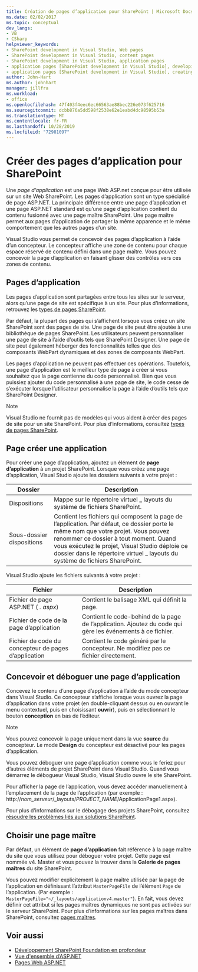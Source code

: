 ```yaml
---
title: Création de pages d’application pour SharePoint | Microsoft Docs
ms.date: 02/02/2017
ms.topic: conceptual
dev_langs:
- VB
- CSharp
helpviewer_keywords:
- SharePoint development in Visual Studio, Web pages
- SharePoint development in Visual Studio, content pages
- SharePoint development in Visual Studio, application pages
- application pages [SharePoint development in Visual Studio], developing
- application pages [SharePoint development in Visual Studio], creating
author: John-Hart
ms.author: johnhart
manager: jillfra
ms.workload:
- office
ms.openlocfilehash: 47f403f4eec6ec66563ae88bec226e073f625716
ms.sourcegitcommit: dcbb876a5dd598f2538e62e1eabd4dc98595b53a
ms.translationtype: MT
ms.contentlocale: fr-FR
ms.lasthandoff: 10/28/2019
ms.locfileid: "72981097"
---
```

# <a name="create-application-pages-for-sharepoint"></a>Créer des pages d’application pour SharePoint
  Une *page d’application* est une page Web ASP.net conçue pour être utilisée sur un site Web SharePoint. Les pages d’application sont un type spécialisé de page ASP.NET. La principale différence entre une page d’application et une page ASP.NET standard est qu’une page d’application contient du contenu fusionné avec une page maître SharePoint. Une page maître permet aux pages d’application de partager la même apparence et le même comportement que les autres pages d’un site.

 Visual Studio vous permet de concevoir des pages d’application à l’aide d’un concepteur. Le concepteur affiche une zone de contenu pour chaque espace réservé de contenu défini dans une page maître. Vous pouvez concevoir la page d’application en faisant glisser des contrôles vers ces zones de contenu.

## <a name="application-pages"></a>Pages d’application
 Les pages d’application sont partagées entre tous les sites sur le serveur, alors qu’une page de site est spécifique à un site. Pour plus d’informations, retrouvez les [types de pages SharePoint](/previous-versions/office/developer/sharepoint-2010/aa979592(v=office.14)).

 Par défaut, la plupart des pages qui s’affichent lorsque vous créez un site SharePoint sont des pages de site. Une page de site peut être ajoutée à une bibliothèque de pages SharePoint. Les utilisateurs peuvent personnaliser une page de site à l’aide d’outils tels que SharePoint Designer. Une page de site peut également héberger des fonctionnalités telles que des composants WebPart dynamiques et des zones de composants WebPart.

 Les pages d’application ne peuvent pas effectuer ces opérations. Toutefois, une page d’application est le meilleur type de page à créer si vous souhaitez que la page contienne du code personnalisé. Bien que vous puissiez ajouter du code personnalisé à une page de site, le code cesse de s’exécuter lorsque l’utilisateur personnalise la page à l’aide d’outils tels que SharePoint Designer.

> [!NOTE]
> Visual Studio ne fournit pas de modèles qui vous aident à créer des pages de site pour un site SharePoint. Pour plus d’informations, consultez [types de pages SharePoint](/previous-versions/office/developer/sharepoint-2010/aa979592(v=office.14)).

## <a name="create-an-application-page"></a>Page créer une application
 Pour créer une page d’application, ajoutez un élément de **page d’application** à un projet SharePoint. Lorsque vous créez une page d’application, Visual Studio ajoute les dossiers suivants à votre projet :

|Dossier|Description|
|------------|-----------------|
|Dispositions|Mappe sur le répertoire virtuel _ layouts du système de fichiers SharePoint.|
|Sous-dossier dispositions|Contient les fichiers qui composent la page de l’application. Par défaut, ce dossier porte le même nom que votre projet. Vous pouvez renommer ce dossier à tout moment. Quand vous exécutez le projet, Visual Studio déploie ce dossier dans le répertoire virtuel _ layouts du système de fichiers SharePoint.|

 Visual Studio ajoute les fichiers suivants à votre projet :

|Fichier|Description|
|----------|-----------------|
|Fichier de page ASP.NET ( *. aspx*)|Contient le balisage XML qui définit la page.|
|Fichier de code de la page d’application|Contient le code-behind de la page de l’application. Ajoutez du code qui gère les événements à ce fichier.|
|Fichier de code du concepteur de pages d’application|Contient le code généré par le concepteur. Ne modifiez pas ce fichier directement.|

## <a name="design-and-debug-an-application-page"></a>Concevoir et déboguer une page d’application
 Concevez le contenu d’une page d’application à l’aide du mode concepteur dans Visual Studio. Ce concepteur s’affiche lorsque vous ouvrez la page d’application dans votre projet (en double-cliquant dessus ou en ouvrant le menu contextuel, puis en choisissant **ouvrir**), puis en sélectionnant le bouton **conception** en bas de l’éditeur.

> [!NOTE]
> Vous pouvez concevoir la page uniquement dans la vue **source** du concepteur. Le mode **Design** du concepteur est désactivé pour les pages d’application.

 Vous pouvez déboguer une page d’application comme vous le feriez pour d’autres éléments de projet SharePoint dans Visual Studio. Quand vous démarrez le débogueur Visual Studio, Visual Studio ouvre le site SharePoint.

 Pour afficher la page de l’application, vous devez accéder manuellement à l’emplacement de la page de l’application (par exemple : http://<em>nom_serveur</em>/_layouts/*PROJECT_NAME*/ApplicationPage1.aspx).

 Pour plus d’informations sur le débogage des projets SharePoint, consultez [résoudre les problèmes liés aux solutions SharePoint](../sharepoint/troubleshooting-sharepoint-solutions.md).

## <a name="choose-a-master-page"></a>Choisir une page maître
 Par défaut, un élément de **page d’application** fait référence à la page maître du site que vous utilisez pour déboguer votre projet. Cette page est nommée v4. Master et vous pouvez la trouver dans la **Galerie de pages maîtres** du site SharePoint.

 Vous pouvez modifier explicitement la page maître utilisée par la page de l’application en définissant l’attribut `MasterPageFile` de l’élément `Page` de l’application. (Par exemple : `MasterPageFile="~/_layouts/applicationv4.master"`). En fait, vous devez définir cet attribut si les pages maîtres dynamiques ne sont pas activées sur le serveur SharePoint. Pour plus d’informations sur les pages maîtres dans SharePoint, consultez [pages maîtres](/previous-versions/office/developer/sharepoint-2010/ms443795(v=office.14)).

## <a name="see-also"></a>Voir aussi
- [Développement SharePoint Foundation en profondeur](/previous-versions/office/developer/sharepoint-2010/ee539092(v=office.14))
- [Vue d'ensemble d’ASP.NET](/aspnet/overview)
- [Pages Web ASP.NET](/aspnet/web-pages/index)
